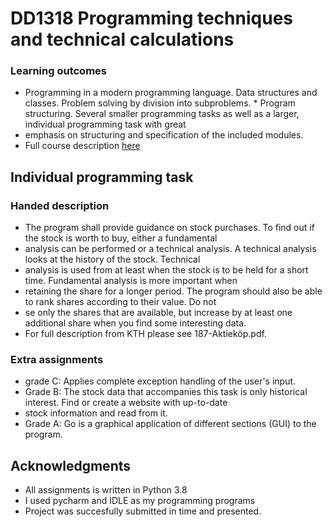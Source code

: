 # DD1318 Programming techniques and technical calculations
    
### Learning outcomes
* Programming in a modern programming language. Data structures and classes. Problem solving by division into subproblems.  * Program structuring. Several smaller programming tasks as well as a larger, individual programming task with great
* emphasis on structuring and specification of the included modules.
* Full course description [here](https://www.kth.se/student/kurser/kurs/DD1318)

## Individual programming task

### Handed description  
* The program shall provide guidance on stock purchases. To find out if the stock is worth to buy, either a fundamental 
* analysis can be performed or a technical analysis. A technical analysis looks at the history of the stock. Technical 
* analysis is used from at least when the stock is to be held for a short time. Fundamental analysis is more important when 
* retaining the share for a longer period. The program should also be able to rank shares according to their value. Do not 
* se only the shares that are available, but increase by at least one additional share when you find some interesting data.
* For full description from KTH please see 187-Aktieköp.pdf.

### Extra assignments
* grade C: Applies complete exception handling of the user's input.
* Grade B: The stock data that accompanies this task is only historical interest. Find or create a website with up-to-date 
* stock information and read from it.
* Grade A: Go is a graphical application of different sections (GUI) to the program.

## Acknowledgments

* All assignments is written in Python 3.8
* I used pycharm and IDLE as my programming programs
* Project was succesfully submitted in time and presented.
